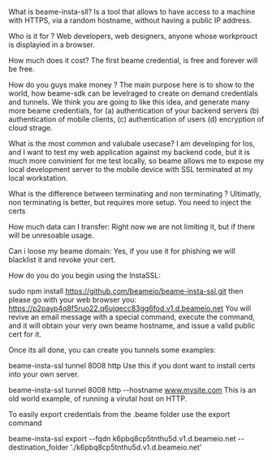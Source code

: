 What is beame-insta-sll?
Is a tool that allows to have access to a machine with HTTPS, via a random hostname, without having a public IP address.

Who is it for ?
Web developers, web designers, anyone whose workprouct is displayied in a browser.

How much does it cost?
The first beame credential, is free and forever will be free.  

How do you guys make money ?
The main purpose here is to show to the world, how beame-sdk can be levelraged to create on demand credentials and tunnels. We think you are going to like this idea, and generate many more beame credentials, for (a) authentication of your backend servers (b) authentication of mobile clients, (c) authentication of users (d) encryption of cloud strage. 

What is the most common and valubale usecase?
I am developing for Ios, and I want to test my web application against my backend code, but it is much more convinient for me test locally, so beame allows me to expose my local development server to the mobile device with SSL terminated at my local workstation.


What is the difference between terminating and non terminating ?
Ultimatly, non terminating is better, but requires more setup. You need to inject the certs 

How much data can I transfer:
Right now we are not limiting it, but if there will be unresoable usage. 

Can i loose my beame domain:
Yes, if you use it for phishing we will blacklist it and revoke your cert. 

How do you do you begin using the InstaSSL:

sudo npm install https://github.com/beameio/beame-insta-ssl.git
then please go with your web browser you: https://p2payp4q8f5ruo22.q6ujqecc83gg6fod.v1.d.beameio.net
You will revive an email message with a special command, execute the command, and it will obtain your very own beame hostname, and issue a valid public cert for it.

Once its all done, you can create you tunnels some examples:

beame-insta-ssl tunnel 8008 http
Use this if you dont want to install certs into your own server. 


beame-insta-ssl tunnel 8008 http --hostname www.mysite.com 
This is an old world example, of running a virutal host on HTTP.

To easily export credentials from the .beame folder use the export command 

beame-insta-ssl export --fqdn k6pbq8cp5tnthu5d.v1.d.beameio.net --destination_folder './k6pbq8cp5tnthu5d.v1.d.beameio.net'

